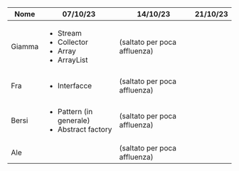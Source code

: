 | Nome   | 07/10/23                                                                     | 14/10/23                   | 21/10/23 |
|--------|------------------------------------------------------------------------------|----------------------------|----------|
| Giamma | <ul><li>Stream</li><li>Collector</li><li>Array</li><li>ArrayList</li></ul>   |(saltato per poca affluenza)|          |
| Fra    | <ul><li>Interfacce</li></ul>                                                 |(saltato per poca affluenza)|          |
| Bersi  | <ul><li>Pattern (in generale)</li><li>Abstract factory</li></ul>             |(saltato per poca affluenza)|          |
| Ale    |                                                                              |(saltato per poca affluenza)|          |
